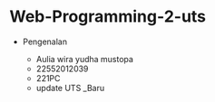 # Web-Programming-2-uts
<ul>
  <li>Pengenalan</li>
  <ul>
    <li>Aulia wira yudha mustopa </li>
    <li>22552012039</li>
    <li>221PC </li>
    <li>update UTS _Baru </li>
  </ul>
